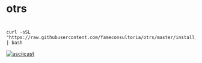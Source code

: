 # otrs


# 


    curl -sSL "https://raw.githubusercontent.com/fameconsultoria/otrs/master/install_otrs.sh" | bash


[![asciicast](https://asciinema.org/a/238434.svg)](https://asciinema.org/a/238434)



  
